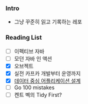 ### Intro
- 그냥 꾸준히 읽고 기록하는 레포

### Reading List
- [ ] 이펙티브 자바
- [ ] 모던 자바 인 액션
- [X] 오브젝트
- [X] 실전 카프카 개발부터 운영까지
- [X] [데이터 중심 어플리케이션 설계](https://github.com/weekly-book-study/designing-data-intensive-applications)
- [ ] Go 100 mistakes
- [ ] 켄트 벡의 Tidy First?
